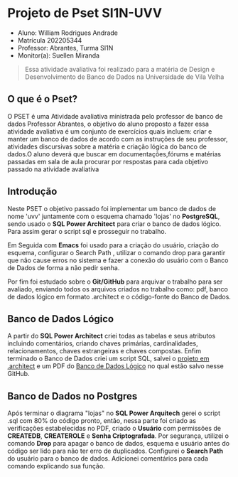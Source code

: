# Projeto de Pset SI1N-UVV

* Aluno: William Rodrigues Andrade
* Matrícula 202205344 
* Professor: Abrantes, Turma SI1N
* Monitor(a): Suellen Miranda

> Essa atividade avaliativa foi realizado para a matéria de Design e Desenvolvimento de Banco de Dados na Universidade de Vila Velha

## O que é o Pset?
 O PSET é uma Atividade avaliativa ministrada pelo professor de banco de dados Professor Abrantes, o objetivo do aluno proposto a fazer essa atividade avaliativa é um conjunto de exercícios quais incluem: criar e manter um banco de dados de acordo com as instruções de seu professor, atividades discursivas sobre a matéria e criação lógica do banco de dados.O aluno deverá que buscar em documentações,fórums e matérias passadas em sala de aula procurar por respostas para cada  objetivo passado na atividade avaliativa
 
## Introdução
 Neste PSET o objetivo passado foi implementar um banco de dados de nome 'uvv' juntamente com o esquema chamado 'lojas' no **PostgreSQL**, sendo usado o **SQL Power Architect** para criar o banco  de dados lógico. Para assim gerar o script sql e prosseguir no trabalho. 

 Em Seguida com **Emacs** foi usado para a criação do usuário, criação do esquema, configurar o Search Path , utilizar o comando drop para garantir que não cause erros no sistema e fazer a conexão do usuário com o Banco de Dados de forma a não pedir senha. 

 Por fim foi estudado sobre o **Git/GitHub** para arquivar o trabalho para ser avaliado, enviando todos os arquivos criados no trabalho como: pdf, banco de dados lógico em formato .architect e o código-fonte do Banco de Dados.

## Banco de Dados Lógico
 A partir do **SQL Power Architect** criei todas as tabelas e seus atributos incluindo comentários, criando chaves primárias, cardinalidades, relacionamentos, chaves estrangeiras e chaves compostas. Enfim terminado o Banco de Dados criei um script SQL, salvei o [projeto em .architect](https://github.com/oWilliamRodrigues/uvv-bd1-si1n/blob/main/si1n_202205344_postgresql.architect) e um PDF do [Banco de Dados Lógico](https://github.com/oWilliamRodrigues/uvv-bd1-si1n/blob/main/si1n_202205344_postgresql.pdf) no qual estão salvo nesse GitHub.

## Banco de Dados no Postgres
 Após terminar o diagrama "lojas" no **SQL Power Arquitech** gerei o script .sql com 80% do código pronto, então, nessa parte foi criado as verificações estabelecidas no PDF, criado o **Usuário** com permissões de **CREATEDB**, **CREATEROLE** e **Senha Criptografada**. Por segurança, utilizei o comando **Drop** para apagar o banco de dados, esquema e usuário antes do código ser lido para não ter erro de duplicados. Configurei o **Search Path** do usuário para o banco de dados. Adicionei comentários para cada comando explicando sua função.
